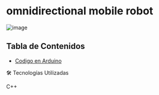 # omnidirectional mobile robot

![image](https://raw.githubusercontent.com/miguelvmonroy/vehiculo-omnidireccional/refs/heads/main/fondovehiculo.png)


## Tabla de Contenidos
- [Codigo en Arduino](https://github.com/miguelvmonroy/Instrumented-Mooring-Location-Alert-SystemDesign/wiki/Actualizaci%C3%B3n-de-Fimware-en-Hex-del-modulo-RAK3172)

🛠 Tecnologías Utilizadas

C++
